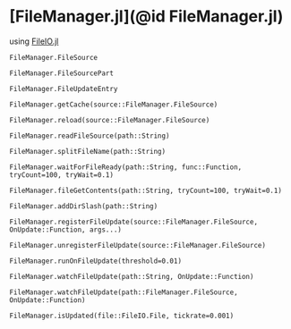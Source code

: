 # [FileManager.jl](@id FileManager.jl)

using [FileIO.jl](https://github.com/JuliaIO/FileIO.jl)

```@docs
FileManager.FileSource
```

```@docs
FileManager.FileSourcePart
```

```@docs
FileManager.FileUpdateEntry
```

```@docs
FileManager.getCache(source::FileManager.FileSource)
```

```@docs
FileManager.reload(source::FileManager.FileSource)
```

```@docs
FileManager.readFileSource(path::String)
```

```@docs
FileManager.splitFileName(path::String)
```

```@docs
FileManager.waitForFileReady(path::String, func::Function, tryCount=100, tryWait=0.1)
```

```@docs
FileManager.fileGetContents(path::String, tryCount=100, tryWait=0.1)
```

```@docs
FileManager.addDirSlash(path::String)
```

```@docs
FileManager.registerFileUpdate(source::FileManager.FileSource, OnUpdate::Function, args...)
```

```@docs
FileManager.unregisterFileUpdate(source::FileManager.FileSource)
```

```@docs
FileManager.runOnFileUpdate(threshold=0.01)
```

```@docs
FileManager.watchFileUpdate(path::String, OnUpdate::Function)
```

```@docs
FileManager.watchFileUpdate(path::FileManager.FileSource, OnUpdate::Function)
```

```@docs
FileManager.isUpdated(file::FileIO.File, tickrate=0.001)
```
